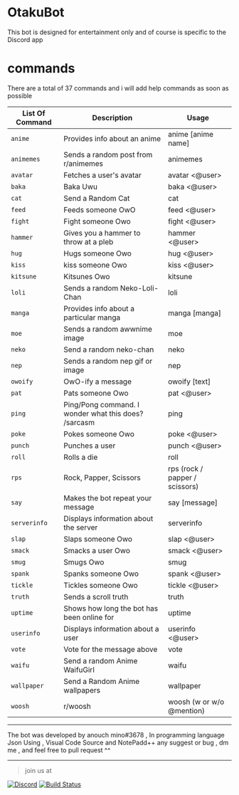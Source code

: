 # OtakuBot
This bot is designed for entertainment only and of course is specific to the Discord app

# commands
There are a total of 37 commands and i will add help commands as soon as possible

|  List Of Command  |                     Description                      |              Usage             |
| ----------------- | ---------------------------------------------------- | ------------------------------ |
| `anime`           | Provides info about an anime                         | anime [anime name]             |
| `animemes`        | Sends a random post from r/animemes                  | animemes                       |
| `avatar`          | Fetches a user\'s avatar                             | avatar <@user>                 |
| `baka`            | Baka Uwu                                             | baka <@user>                   |
| `cat`             | Send a Random Cat                                    | cat                            |
| `feed`            | Feeds someone OwO                                    | feed <@user>                   |
| `fight`           | Fight someone Owo                                    | fight <@user>                  |
| `hammer`          | Gives you a hammer to throw at a pleb                | hammer <@user>                 |
| `hug`             | Hugs someone Owo                                     | hug <@user>                    |
| `kiss`            | kiss someone Owo                                     | kiss <@user>                   |
| `kitsune`         | Kitsunes Owo                                         | kitsune                        |
| `loli`            | Sends a random Neko-Loli-Chan                        | loli                           |
| `manga`           | Provides info about a particular manga               | manga [manga]                  |
| `moe`             | Sends a random awwnime image                         | moe                            |
| `neko`            | Send a random neko-chan                              | neko                           |
| `nep`             | Sends a random nep gif or image                      | nep                            |
| `owoify`          | OwO-ify a message                                    | owoify [text]                  |
| `pat`             | Pats someone Owo                                     | pat <@user>                    |
| `ping`            | Ping/Pong command. I wonder what this does? /sarcasm | ping                           |
| `poke`            | Pokes someone Owo                                    | poke <@user>                   |
| `punch`           | Punches a user                                       | punch <@user>                  |
| `roll`            | Rolls a die                                          | roll                           |
| `rps`             | Rock, Papper, Scissors                               | rps (rock / papper / scissors) |
| `say`             | Makes the bot repeat your message                    | say [message]                  |
| `serverinfo`      | Displays information about the server                | serverinfo                     |
| `slap`            | Slaps someone Owo                                    | slap <@user>                   |
| `smack`           | Smacks a user Owo                                    | smack <@user>                  |
| `smug`            | Smugs Owo                                            | smug                           |
| `spank`           | Spanks someone Owo                                   | spank <@user>                  |
| `tickle`          | Tickles someone Owo                                  | tickle <@user>                 |
| `truth`           | Sends a scroll truth                                 | truth                          |
| `uptime`          | Shows how long the bot has been online for           | uptime                         |
| `userinfo`        | Displays information about a user                    | userinfo <@user>               |
| `vote`            | Vote for the message above                           | vote                           |
| `waifu`           | Send a random Anime WaifuGirl                        | waifu                          |
| `wallpaper`       | Send a Random Anime wallpapers                       | wallpaper                      |
| `woosh`           | r/woosh                                              | woosh (w or w/o @mention)      |

- - - - - - - -
The bot was developed by anouch mino#3678 , In programming language Json 
Using , Visual Code Source and NotePadd++
any suggest or bug , dm me , and feel free to pull request ^^
- - - - - -- - 
> join us at 

[![Discord](https://discordapp.com/api/guilds/352896116812939264/widget.png)](https://discord.gg/chnUSyw)
[![Build Status](https://travis-ci.com/serin3/OtakuBot.svg?branch=master)](https://travis-ci.com/serin3/OtakuBot)
